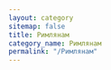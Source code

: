 ```yaml
---
layout: category
sitemap: false
title: Римлянам
category_name: Римлянам
permalink: "/Римлянам"
---
```

